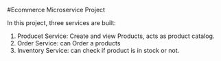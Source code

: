 #Ecommerce Microservice Project

In this project, three services are built:
1. Producet Service: Create and view Products, acts as product catalog.
2. Order Service: can Order a products
3. Inventory Service: can check if product is in stock or not.